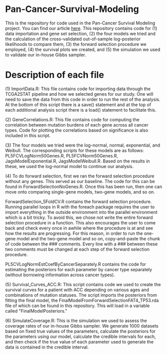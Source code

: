 # Pan-Cancer-Survival-Modeling

This is the repository for code used in the Pan-Cancer Survival Modeling project. You can find our article [here](https://arxiv.org/abs/1910.03447). This repository contains code for (1) data importation and gene set selection, (2) the four models we tried and the calculation of the cross-validated out-of-sample log-posterior likelihoods to compare them, (3) the forward selection procedure we employed, (4) the survival plots we created, and (5) the simulation we used to validate our in-house Gibbs sampler.

# Description of each file 
(1) ImportData.R: This file contains code for importing data through the TCGA2STAT pipeline and how we selected genes for our study. One will need to save the data from this code in order to run the rest of the analysis. At the bottom of this script there is a save() statement and at the top of each additional analysis script there is a load() statement to facilitate this. 

(2) GeneCorrelations.R: This file contains code for computing the correlation between mutation burdens of each gene across all cancer types. Code for plotting the correlations based on significance is also included in this script. 

(3) The four models we tried were the log-normal, normal, exponential, and Weibull. The corresponding scripts for these models are as follows: PL5FCVLogNorm50Genes.R, PL5FCVNorm50Genes.R, JagsModelExponential.R, JagsModelWeibull.R. Based on the results in these, we used the log-normal model to continue our analysis. 

(4) To do forward selection, first we ran the forward selection procedure without any genes. This served as our baseline. The code for this can be found in ForwardSelectionNoGenes.R. Once this has been run, then one can move onto comparing single-gene models, two-gene models, and so on. 

ForwardSelection_5FoldCV.R contains the forward selection procedure. Running parallel loops in R with the foreach package requires the user to import everything in the outside environment into the parallel environment which is a bit tricky. To avoid this, we chose not write the entire forward selection procedure in a function. This also encourages the user to come back and check every once in awhile where the procedure is at and see how the results are progressing. For this reason, in order to run the one-gene model and the two-gene model and so on, copy-and-paste the chunk of code between the ### comments. Every line with a ### between these two comments must be changed at each step of the forward selection procedure. 

PL5CVLogNormEstCoefByCancerSeparately.R contains the code for estimating the posteriors for each parameter by cancer type separately (without borrowing information across cancer types). 

(5) Survival_Curves_ACC.R: This script contains code we used to create the survival curves for a patient with ACC depending on various ages and combinations of mutation statuses. The script imports the posteriors from fitting the final model, the FinalModelFromForwardSelectionFAT4_TP53.rda file of which can be found in this repository. This will load in a variable called "FinalModelPosteriors."

(6) SimulateCoverage.R: This is the simulation we used to assess the coverage rates of our in-house Gibbs sampler. We generate 1000 datasets based on fixed true values of the parameters, calculate the posteriors for the parameters using our model, calculate the credible intervals for each, and then check if the true value of each parameter used to generate the data is contained in the credible interval. 



